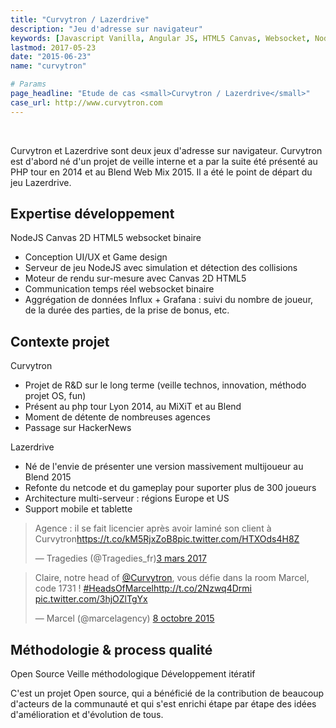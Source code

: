 ```yaml
---
title: "Curvytron / Lazerdrive"
description: "Jeu d'adresse sur navigateur"
keywords: [Javascript Vanilla, Angular JS, HTML5 Canvas, Websocket, Node JS, GulpJS]
lastmod: 2017-05-23
date: "2015-06-23"
name: "curvytron"

# Params
page_headline: "Etude de cas <small>Curvytron / Lazerdrive</small>"
case_url: http://www.curvytron.com
---
```

<section class="preview">
    <div class="col-lg-9 frame">
        <a href="http://www.curvytron.com" target="_blank" class="frame__link">
          <img data-slideshow="illustration" src="images/etudes-de-cas/curvytron_lazerdrive_mockup1.jpg" alt="">
        </a>
    </div>
    <div class="col-lg-3 frame--side pull-right">
        <img data-slideshow-thumb="illustration" src="images/etudes-de-cas/curvytron_lazerdrive_mockup1.jpg" alt="" class="active">
        <img data-slideshow-thumb="illustration" src="images/etudes-de-cas/curvytron_lazerdrive_mockup2.jpg" alt="">
        <img data-slideshow-thumb="illustration" src="images/etudes-de-cas/curvytron_lazerdrive_mockup3.jpg" alt="">
    </div>
</section>
<div class="clearfix"></div>
<section>
    <p class="description">Curvytron et Lazerdrive sont deux jeux d'adresse sur navigateur. Curvytron est d'abord né d'un projet de veille interne et a par la suite été présenté au PHP tour en 2014 et au Blend Web Mix 2015. Il a été le point de départ du jeu Lazerdrive.</p>
    <article>
        <h2>Expertise développement</h2>
        <a class="tag tag--small">NodeJS</a>
        <a class="tag tag--small">Canvas 2D HTML5</a>
        <a class="tag tag--small">websocket binaire</a>
        <ul class="red-square">
            <li><span>Conception UI/UX et Game design</span></li>
            <li><span>Serveur de jeu NodeJS avec simulation et détection des collisions</span></li>
            <li><span>Moteur de rendu sur-mesure avec Canvas 2D HTML5</span></li>
            <li><span>Communication temps réel websocket binaire</span></li>
            <li><span>Aggrégation de données Influx + Grafana : suivi du nombre de joueur, de la durée des parties, de la prise de bonus, etc.</span></li>
        </ul>
    </article>
    <article>
        <h2>Contexte projet</h2>
        <p>Curvytron</p>
        <ul class="red-square">
            <li><span>Projet de R&D sur le long terme (veille technos, innovation, méthodo projet OS, fun)</span></li>
            <li><span>Présent au php tour Lyon 2014, au MiXiT et au Blend</span></li>
            <li><span>Moment de détente de nombreuses agences</span></li>
            <li><span>Passage sur HackerNews</span></li>
        </ul>
        <p>Lazerdrive</p>
         <ul class="red-square">
            <li><span>Né de l'envie de présenter une version massivement multijoueur au Blend 2015</span></li>
            <li><span>Refonte du netcode et du gameplay pour suporter plus de 300 joueurs</span></li>
            <li><span>Architecture multi-serveur : régions Europe et US</span></li>
            <li><span>Support mobile et tablette</span></li>
        </ul>
        <blockquote class="twitter-tweet" data-lang="fr"><p lang="fr" dir="ltr">Agence : il se fait licencier après avoir laminé son client à Curvytron<a href="https://t.co/kM5RjxZoB8">https://t.co/kM5RjxZoB8</a><a href="https://t.co/HTXOds4H8Z">pic.twitter.com/HTXOds4H8Z</a></p>&mdash; Tragedies (@Tragedies_fr)<a href="https://twitter.com/Tragedies_fr/status/837699741664280576">3 mars 2017</a></blockquote>
        <blockquote class="twitter-tweet" data-lang="fr"><p lang="fr" dir="ltr">Claire, notre head of <a href="https://twitter.com/Curvytron">@Curvytron</a>, vous défie dans la room Marcel, code 1731 ! <a href="https://twitter.com/hashtag/HeadsOfMarcel?src=hash">#HeadsOfMarcel</a><a href="http://t.co/2Nzwq4Drmi">http://t.co/2Nzwq4Drmi</a> <a href="http://t.co/3hjOZlTgYx">pic.twitter.com/3hjOZlTgYx</a></p>&mdash; Marcel (@marcelagency) <a href="https://twitter.com/marcelagency/status/652119894645972992">8 octobre 2015</a></blockquote>
    </article>
    <article>
        <h2>Méthodologie & process qualité</h2>
        <a class="tag tag--small">Open Source</a>
        <a class="tag tag--small">Veille méthodologique</a>
        <a class="tag tag--small">Développement itératif</a>
        <p>C'est un projet Open source, qui a bénéficié de la contribution de beaucoup d'acteurs de la communauté et qui s'est enrichi étape par étape des idées d'amélioration et d'évolution de tous.</p>
    </article>
</section>
<script async src="//platform.twitter.com/widgets.js" charset="utf-8"></script>

